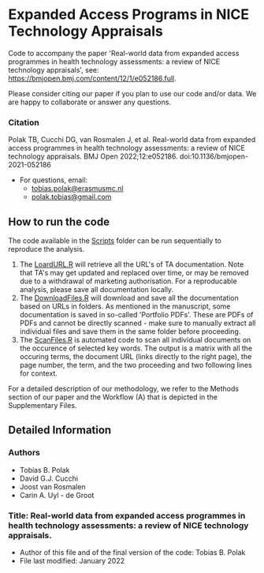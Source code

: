 # Expanded Access Programs in NICE Technology Appraisals
Code to accompany the paper 'Real-world data from expanded access programmes in health technology assessments: a review of NICE technology appraisals', see: https://bmjopen.bmj.com/content/12/1/e052186.full. 

Please consider citing our paper if you plan to use our code and/or data. We are happy to collaborate or answer any questions.

### Citation
Polak TB, Cucchi DG, van Rosmalen J, et al. Real-world data from expanded access programmes in health technology assessments: a review of NICE technology appraisals. BMJ Open 2022;12:e052186. doi:10.1136/bmjopen-2021-052186
* For questions, email: 
    * tobias.polak@erasmusmc.nl
    * polak.tobias@gmail.com

## How to run the code
The code available in the [Scripts](/Scripts) folder can be run sequentially to reproduce the analysis.
1. The [LoardURL.R](/Scripts/01LoadURL.R) will retrieve all the URL's of TA documentation. Note that TA's may get updated and replaced over time, or may be removed due to a withdrawal of marketing authorisation. For a reproducable analysis, please save all documentation locally.
2. The [DownloadFiles.R](/Scripts/02DownloadFiles.R) will download and save all the documentation based on URLs in folders. As mentioned in the manuscript, some documentation is saved in so-called 'Portfolio PDFs'. These are PDFs of PDFs and cannot be directly scanned - make sure to manually extract all individual files and save them in the same folder before proceeding.
3. The [ScanFiles.R](/Scripts/03ScanFiles.R) is automated code to scan all individual documents on the occurence of selected key words. The output is a matrix with all the occuring terms, the document URL (links directly to the right page), the page number, the term, and the two proceeding and two following lines for  context.


For a detailed description of our methodology, we refer to the Methods section of our paper and the Workflow (A) that is depicted in the Supplementary Files. 

## Detailed Information 

### Authors
* Tobias B. Polak
* David G.J. Cucchi
* Joost van Rosmalen
* Carin A. Uyl - de Groot

### Title: 	Real-world data from expanded access programmes in health technology assessments: a review of NICE technology appraisals.
* Author of this file and of the final version of the code: Tobias B. Polak
* File last modified: January 2022
    


